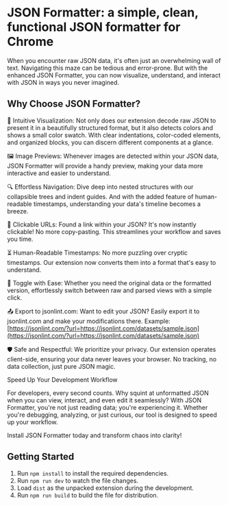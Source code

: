 # JSON Formatter: a simple, clean, functional JSON formatter for Chrome

When you encounter raw JSON data, it's often just an overwhelming wall of text. Navigating this maze can be tedious and error-prone. But with the enhanced JSON Formatter, you can now visualize, understand, and interact with JSON in ways you never imagined.

## Why Choose JSON Formatter?

🌟 Intuitive Visualization: Not only does our extension decode raw JSON to present it in a beautifully structured format, but it also detects colors and shows a small color swatch. With clear indentations, color-coded elements, and organized blocks, you can discern different components at a glance.

🖼️ Image Previews: Whenever images are detected within your JSON data, JSON Formatter will provide a handy preview, making your data more interactive and easier to understand.

🔍 Effortless Navigation: Dive deep into nested structures with our collapsible trees and indent guides. And with the added feature of human-readable timestamps, understanding your data's timeline becomes a breeze.

🔗 Clickable URLs: Found a link within your JSON? It's now instantly clickable! No more copy-pasting. This streamlines your workflow and saves you time.

⏳ Human-Readable Timestamps: No more puzzling over cryptic timestamps. Our extension now converts them into a format that's easy to understand.

🔄 Toggle with Ease: Whether you need the original data or the formatted version, effortlessly switch between raw and parsed views with a simple click.

📤 Export to jsonlint.com: Want to edit your JSON? Easily export it to jsonlint.com and make your modifications there. Example: [https://jsonlint.com/?url=https://jsonlint.com/datasets/sample.json](https://jsonlint.com/?url=https://jsonlint.com/datasets/sample.json)

🛡️ Safe and Respectful: We prioritize your privacy. Our extension operates client-side, ensuring your data never leaves your browser. No tracking, no data collection, just pure JSON magic.

Speed Up Your Development Workflow

For developers, every second counts. Why squint at unformatted JSON when you can view, interact, and even edit it seamlessly? With JSON Formatter, you're not just reading data; you're experiencing it. Whether you're debugging, analyzing, or just curious, our tool is designed to speed up your workflow.

Install JSON Formatter today and transform chaos into clarity!

## Getting Started

1. Run `npm install` to install the required dependencies.
2. Run `npm run dev` to watch the file changes.
3. Load `dist` as the unpacked extension during the development.
4. Run `npm run build` to build the file for distribution.
